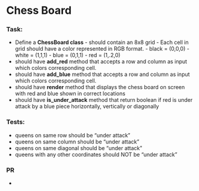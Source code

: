 # Chess Board


### Task:
* Define a **ChessBoard class** - should contain an 8x8 grid - Each cell in grid should have a color represented in RGB format. - black = (0,0,0) - white = (1,1,1) - blue = (0,1,1) - red = (1,.2,0)
* should have **add_red** method that accepts a row and column as input which colors corresponding cell.
* should have **add_blue** method that accepts a row and column as input which colors corresponding cell.
* should have **render** method that displays the chess board on screen with red and blue shown in correct locations
* should have **is_under_attack** method that return boolean if red is under attack by a blue piece horizontally, vertically or diagonally

### Tests:
* queens on same row should be “under attack”
* queens on same column should be “under attack”
* queens on same diagonal should be “under attack”
* queens with any other coordinates should NOT be “under attack”

### PR
*